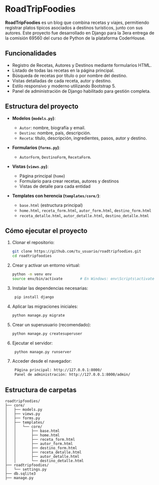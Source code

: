 # RoadTripFoodies

**RoadTripFoodies** es un blog que combina recetas y viajes, permitiendo registrar platos típicos asociados a destinos turísticos, junto con sus autores. Este proyecto fue desarrollado en Django para la 3era entrega de la comisión 69560 del curso de Python de la plataforma CoderHouse.

## Funcionalidades

- Registro de Recetas, Autores y Destinos mediante formularios HTML.
- Listado de todas las recetas en la página principal.
- Búsqueda de recetas por título o por nombre del destino.
- Vistas detalladas de cada receta, autor y destino.
- Estilo responsivo y moderno utilizando Bootstrap 5.
- Panel de administración de Django habilitado para gestión completa.

## Estructura del proyecto

- **Modelos (`models.py`)**:
  - `Autor`: nombre, biografía y email.
  - `Destino`: nombre, país, descripción.
  - `Receta`: título, descripción, ingredientes, pasos, autor y destino.

- **Formularios (`forms.py`)**:
  - `AutorForm`, `DestinoForm`, `RecetaForm`.

- **Vistas (`views.py`)**:
  - Página principal (`home`)
  - Formulario para crear recetas, autores y destinos
  - Vistas de detalle para cada entidad

- **Templates con herencia (`templates/core/`)**:
  - `base.html` (estructura principal)
  - `home.html`, `receta_form.html`, `autor_form.html`, `destino_form.html`
  - `receta_detalle.html`, `autor_detalle.html`, `destino_detalle.html`

## Cómo ejecutar el proyecto

1. Clonar el repositorio:

   ```bash
   git clone https://github.com/tu_usuario/roadtripfoodies.git
   cd roadtripfoodies

2. Crear y activar un entorno virtual:

   ```bash
   python -m venv env
   source env/bin/activate        # En Windows: env\Scripts\activate

3. Instalar las dependencias necesarias:

   ```bash
    pip install django

4. Aplicar las migraciones iniciales:

    ```bash
    python manage.py migrate

5. Crear un superusuario (recomendado):

   ```bash
   python manage.py createsuperuser

6. Ejecutar el servidor:

   ```bash
    python manage.py runserver

7. Acceder desde el navegador:

   ```bash
    Página principal: http://127.0.0.1:8000/
	Panel de administración: http://127.0.0.1:8000/admin/

## Estructura de carpetas

    roadtripfoodies/
    ├── core/
    │   ├── models.py
    │   ├── views.py
    │   ├── forms.py
    │   ├── templates/
    │   │   └── core/
    │   │       ├── base.html
    │   │       ├── home.html
    │   │       ├── receta_form.html
    │   │       ├── autor_form.html
    │   │       ├── destino_form.html
    │   │       ├── receta_detalle.html
    │   │       ├── autor_detalle.html
    │   │       └── destino_detalle.html
    ├── roadtripfoodies/
    │   └── settings.py
    ├── db.sqlite3
    ├── manage.py